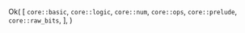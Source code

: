 Ok(
    [
        `core::basic`,
        `core::logic`,
        `core::num`,
        `core::ops`,
        `core::prelude`,
        `core::raw_bits`,
    ],
)